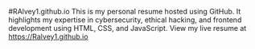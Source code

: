 #RAlvey1.github.io
This is my personal resume hosted using GitHub. It highlights my expertise in cybersecurity, ethical hacking, and frontend development using HTML, CSS, and JavaScript. View my live resume at https://Ralvey1.github.io

